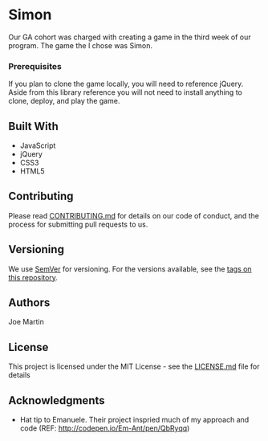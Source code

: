 # Simon

Our GA cohort was charged with creating a game in the third week of our program. The game the I chose was Simon. 

### Prerequisites

If you plan to clone the game locally, you will need to reference jQuery. Aside from this library reference you will not need to install anything to clone, deploy, and play the game. 

## Built With

* JavaScript
* jQuery
* CSS3
* HTML5

## Contributing

Please read [CONTRIBUTING.md](https://gist.github.com/PurpleBooth/b24679402957c63ec426) for details on our code of conduct, and the process for submitting pull requests to us.

## Versioning

We use [SemVer](http://semver.org/) for versioning. For the versions available, see the [tags on this repository](https://github.com/your/project/tags). 

## Authors

Joe Martin 

## License

This project is licensed under the MIT License - see the [LICENSE.md](LICENSE.md) file for details

## Acknowledgments

* Hat tip to Emanuele. Their project inspried much of my approach and code (REF: http://codepen.io/Em-Ant/pen/QbRyqq)

